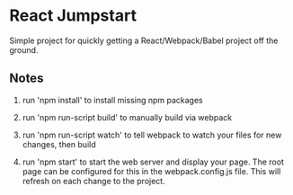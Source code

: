 # React Jumpstart

Simple project for quickly getting a React/Webpack/Babel project off the ground.

Notes
--------------
1) run 'npm install' to install missing npm packages

2) run 'npm run-script build' to manually build via webpack

3) run 'npm run-script watch' to tell webpack to watch your files for new changes, then build

4) run 'npm start' to start the web server and display your page. The root page can be configured for this in the webpack.config.js file. This will refresh on each change to the project.
